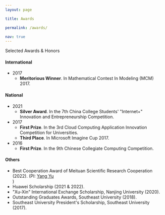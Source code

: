 ```yaml
---
layout: page

title: Awards

permalink: /awards/

nav: true
---
```

Selected Awards & Honors

####  International
- 2017
    - **Meritorious Winner**.   In Mathematical Contest In Modeling (MCM) 2017.

#### National
- 2021
    - **Silver Award**. In the 7th China College Students' "Internet+" Innovation and Entrepreneurship Competition.
- 2017
    - **First Prize**. In the 3rd Cloud Computing Application Innovation Competition for Universities.
    - **Third Place**. In Microsoft Imagine Cup 2017.
- 2016
    - **First Prize**. In the 9th Chinese Collegiate Computing Competition.


#### Others
- Best Cooperation Award of Meituan Scientific Research Cooperation (2022). (PI: <a href="http://lamda.nju.edu.cn/yuy/">Yang Yu</a> <br/>)
- Huawei Scholarship (2021 & 2022).
- "Xu-Xin" International Exchange Scholarship, Nanjing University (2020).
- Outstanding Graduates Awards, Southeast University (2018).
- Southeast University President's Scholarship, Southeast University (2017).
